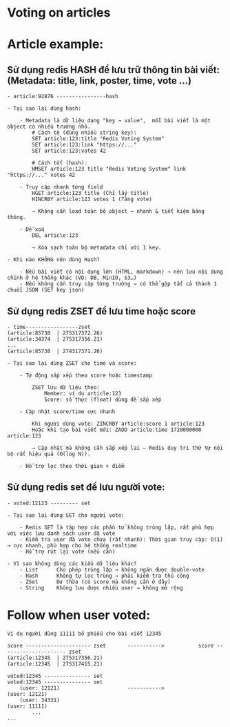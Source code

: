 # Voting on articles

# Article example: 

## Sử dụng redis HASH để lưu trữ thông tin bài viết: (Metadata: title, link, poster, time, vote ...)
    - article:92876 ----------------hash

    - Tại sao lại dùng hash: 

        - Metadata là dữ liệu dạng "key → value",  mỗi bài viết là một object có nhiều trường nhỏ.
            # Cách tệ (dùng nhiều string key):
            SET article:123:title "Redis Voting System"
            SET article:123:link "https://..."
            SET article:123:votes 42

            # Cách tốt (hash):
            HMSET article:123 title "Redis Voting System" link "https://..." votes 42

        - Truy cập nhanh từng field
            HGET article:123 title (Chỉ lấy title)
            HINCRBY article:123 votes 1 (Tăng vote)

            → Không cần load toàn bộ object → nhanh & tiết kiệm băng thông.

        - Dễ xoá 
            DEL article:123

            → Xóa sạch toàn bộ metadata chỉ với 1 key.

    - Khi nào KHÔNG nên dùng Hash?
        
        - Nếu bài viết có nội dung lớn (HTML, markdown) → nên lưu nội dung chính ở hệ thống khác (VD: DB, MinIO, S3…)
        - Nếu không cần truy cập từng trường → có thể gộp tất cả thành 1 chuỗi JSON (SET key json)



## Sử dụng redis ZSET để lưu time hoặc score
    - time-----------------zset
    (article:85738  | 275317372.26)
    (article:34374  | 275317356.21)
    ...
    (article:85738  | 274317371.26)

    - Tại sao lại dùng ZSET cho time và score: 

        - Tự động sắp xếp theo score hoặc timestamp

            ZSET lưu dữ liệu theo:
                Member: ví dụ article:123
                Score: số thực (float) dùng để sắp xếp

        - Cập nhật score/time cực nhanh

            Khi người dùng vote: ZINCRBY article:score 1 article:123
            Hoặc khi tạo bài viết mới: ZADD article:time 1720000000 article:123

            → Cập nhật mà không cần sắp xếp lại — Redis duy trì thứ tự nội bộ rất hiệu quả (O(log N)).

        - Hỗ trợ lọc theo thời gian + điểm

## Sử dụng redis set để lưu người vote: 
    - voted:12123 --------- set

    - Tại sao lại dùng SET cho người vote:

        - Redis SET là tập hợp các phần tử không trùng lặp, rất phù hợp với việc lưu danh sách user đã vote
        - Kiểm tra user đã vote chưa (rất nhanh): Thời gian truy cập: O(1) → cực nhanh, phù hợp cho hệ thống realtime
        - Hỗ trợ rút lại vote (nếu cần)

    - Vì sao không dùng các kiểu dữ liệu khác?
        - List	    Cho phép trùng lặp → không ngăn được double-vote
        - Hash	    Không tự lọc trùng → phải kiểm tra thủ công
        - ZSet	    Dư thừa (có score mà không cần ở đây)
        - String	Không lưu được nhiều user → không mở rộng


# Follow  when user voted: 

    Ví dụ người dùng 11111 bỏ phiếu cho bài viết 12345

    score --------------------- zset       ----------->           score --------------------- zset
    (article:12345  | 275317356.21)                              (article:12345  | 275317415.21)
    
    voted:12345 --------------- set                               voted:12345 --------------- set 
        (user: 12121)                      ----------->                 (user: 12121)
        (user: 34331)                                                   (user: 11111)
            ...                                                               ...

